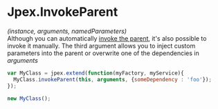 Jpex.InvokeParent
============
*(instance, arguments, namedParameters)*  
Although you can automatically [invoke the parent](./extend.md#invokeparent), it's also possible to invoke it manually. The third argument allows you to inject custom parameters into the parent or overwrite one of the dependencies in *arguments*
```javascript
var MyClass = jpex.extend(function(myFactory, myService){
  MyClass.invokeParent(this, arguments, {someDependency : 'foo'});
});

new MyClass();
```